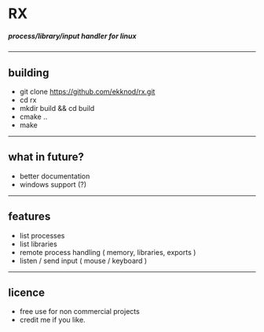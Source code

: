 # RX  
##### process/library/input handler for linux  
----
## building  
* git clone https://github.com/ekknod/rx.git
* cd rx
* mkdir build && cd build
* cmake ..
* make
----
## what in future?
* better documentation
* windows support (?)
----
## features
* list processes
* list libraries
* remote process handling ( memory, libraries, exports )
* listen / send input ( mouse / keyboard )
----
## licence
* free use for non commercial projects
* credit me if you like.
